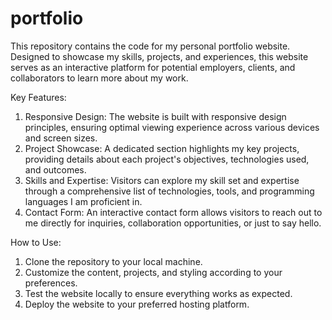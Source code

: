 # portfolio
This repository contains the code for my personal portfolio website. Designed to showcase my skills, projects, and experiences, this website serves as an interactive platform for potential employers, clients, and collaborators to learn more about my work.

Key Features:

1. Responsive Design: The website is built with responsive design principles, ensuring optimal viewing experience across various devices and screen sizes.
2. Project Showcase: A dedicated section highlights my key projects, providing details about each project's objectives, technologies used, and outcomes.
3. Skills and Expertise: Visitors can explore my skill set and expertise through a comprehensive list of technologies, tools, and programming languages I am proficient in.
4. Contact Form: An interactive contact form allows visitors to reach out to me directly for inquiries, collaboration opportunities, or just to say hello.

How to Use:

1. Clone the repository to your local machine.
2. Customize the content, projects, and styling according to your preferences.
3. Test the website locally to ensure everything works as expected.
4. Deploy the website to your preferred hosting platform.


